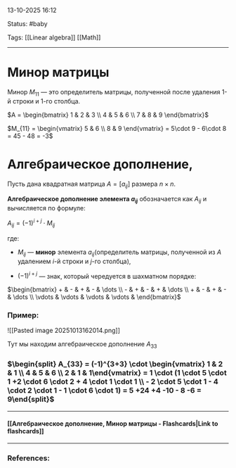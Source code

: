 
13-10-2025 16:12

Status: #baby 

Tags: [[Linear algebra]] [[Math]]

---

#  Минор матрицы

Минор $M_{11}$​ — это определитель матрицы, полученной после удаления 1-й строки и 1-го столбца.


$A = \begin{bmatrix} 1 & 2 & 3 \\ 4 & 5 & 6 \\ 7 & 8 & 9 \end{bmatrix}$


$M_{11} = \begin{vmatrix} 5 & 6 \\ 8 & 9 \end{vmatrix} = 5\cdot 9 - 6\cdot 8 = 45 - 48 = -3$


# Алгебраическое дополнение,

Пусть дана квадратная матрица $A = [a_{ij}]$ размера $n \times n$.

**Алгебраическое дополнение элемента $a_{ij}$** обозначается как $A_{ij}$​ и вычисляется по формуле:

$A_{ij} = (-1)^{i+j} \cdot M_{ij}$

где:

- $M_{ij}$​ — **минор** элемента $a_{ij}$​ (определитель матрицы, полученной из $A$ удалением $i$-й строки и $j$-го столбца),
    
- $(-1)^{i+j}$ — знак, который чередуется в шахматном порядке:
    

$\begin{bmatrix} + & - & + & - & \dots \\ - & + & - & + & \dots \\ + & - & + & - & \dots \\ \vdots & \vdots & \vdots & \vdots & \end{bmatrix}​$


### Пример: 

![[Pasted image 20251013162014.png]]

Тут мы находим алгебраическое дополнение $A_{33}$
### $\begin{split} A_{33} = (-1)^{3+3} \cdot \begin{vmatrix} 1 & 2 & 1 \\ 4 & 5 & 6 \\ 2 & 1 & 1\end{vmatrix} = 1 \cdot (1 \cdot 5 \cdot 1 +2 \cdot 6 \cdot 2 + 4 \cdot 1 \cdot 1 \\  - 2 \cdot 5 \cdot 1 - 4 \cdot 2 \cdot 1 - 1 \cdot 6 \cdot 1) = 5 +24 +4 -10 - 8 -6 = 9\end{split}$

----
#### [[Алгебраическое дополнение, Минор матрицы - Flashcards|Link to flashcards]]



---
### References:

